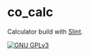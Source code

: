 <!--
SPDX-FileCopyrightText: 2022 Florian Blasius <co_sl@tutanota.com>
SPDX-License-Identifier: GPL-3.0-only
-->

# co_calc

Calculator build with [Slint](https://slint-ui.com/).

[![GNU GPLv3](https://img.shields.io/badge/license-GPLv3-green.svg)](../../LICENSES/GPL-3.0-only.txt)